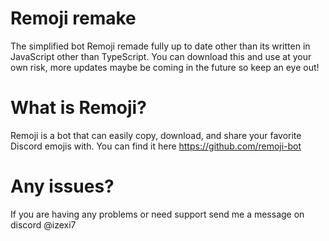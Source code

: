 # Remoji remake
The simplified bot Remoji remade fully up to date other than its written in JavaScript other than TypeScript. You can download this and use at your own risk, more updates maybe be coming in the future so keep an eye out!
# What is Remoji?
Remoji is a bot that can easily copy, download, and share your favorite Discord emojis with. You can find it here https://github.com/remoji-bot
# Any issues?
If you are having any problems or need support send me a message on discord @izexi7

